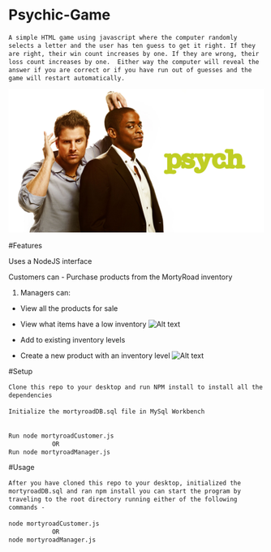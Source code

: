 # Psychic-Game
    A simple HTML game using javascript where the computer randomly selects a letter and the user has ten guess to get it right. If they are right, their win count increases by one. If they are wrong, their loss count increases by one.  Either way the computer will reveal the answer if you are correct or if you have run out of guesses and the game will restart automatically.
![Alt text](/assets/images/Psych.jpg "Psych")

 #Features

 Uses a NodeJS interface

 Customers can -
    Purchase products from the MortyRoad inventory

 1. Managers can: 
   * View all the products for sale
   * View what items have a low inventory
![Alt text](/images/ViewInvLowInv.png "View Products and View Items with Low Inventory")

   * Add to existing inventory levels
   * Create a new product with an inventory level
   ![Alt text](/images/IncInvAddItem.png "View Products and View Items with Low Inventory")


#Setup

    Clone this repo to your desktop and run NPM install to install all the dependencies

    Initialize the mortyroadDB.sql file in MySql Workbench


    Run node mortyroadCustomer.js 
                OR
    Run node mortyroadManager.js

#Usage

    After you have cloned this repo to your desktop, initialized the mortyroadDB.sql and ran npm install you can start the program by traveling to the root directory running either of the following commands - 

    node mortyroadCustomer.js 
                OR
    node mortyroadManager.js


